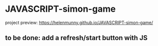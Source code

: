 # JAVASCRIPT-simon-game

project preview: https://helenmunny.github.io/JAVASCRIPT-simon-game/ <br>

## to be done: add a refresh/start button with JS
